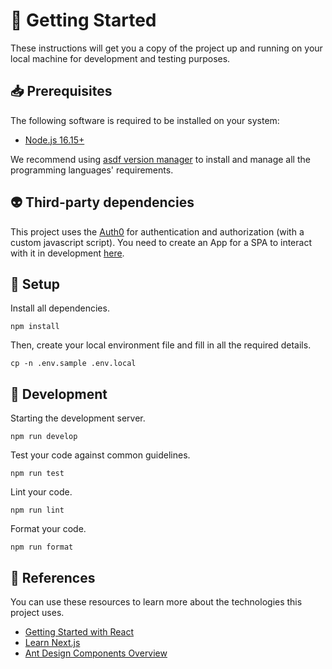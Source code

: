 [asdf-vm]: https://asdf-vm.com/
[auth0-docs]: https://auth0.com/docs/get-started/auth0-overview/create-applications

# 🚀 Getting Started

These instructions will get you a copy of the project up and running on your
local machine for development and testing purposes.

## 📥 Prerequisites

The following software is required to be installed on your system:

- [Node.js 16.15+](https://nodejs.org/en/download/)

We recommend using [asdf version manager][asdf-vm] to install and manage all the
programming languages' requirements.

## 👽 Third-party dependencies

This project uses the [Auth0](https://auth0.com/) for authentication and
authorization (with a custom javascript script). You need to create an App for
a SPA to interact with it in development [here][auth0-docs].

## 🔧 Setup

Install all dependencies.

```
npm install
```

Then, create your local environment file and fill in all the required details.

```
cp -n .env.sample .env.local
```

## 🔨 Development

Starting the development server.

```
npm run develop
```

Test your code against common guidelines.

```
npm run test
```

Lint your code.

```
npm run lint
```

Format your code.

```
npm run format
```

## 🔗 References

You can use these resources to learn more about the technologies this project
uses.

- [Getting Started with React](https://reactjs.org/docs/getting-started.html)
- [Learn Next.js](https://nextjs.org/learn)
- [Ant Design Components Overview](https://ant.design/components/overview/)
